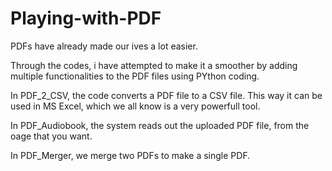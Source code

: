 # Playing-with-PDF

PDFs have already made our ives a lot easier. 

Through the codes, i have attempted to make it a smoother by adding multiple functionalities to the PDF files using PYthon coding.

In PDF_2_CSV, the code converts a PDF file to a CSV file. This way it can be used in MS Excel, which we all know is a very powerfull tool. 

In PDF_Audiobook, the system reads out the uploaded PDF file, from the oage that you want.

In PDF_Merger, we merge two PDFs to make a single PDF.
